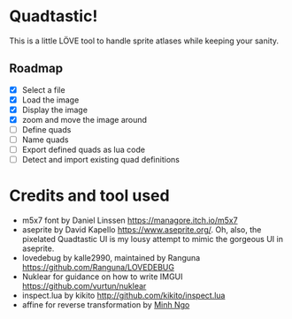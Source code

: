 # Quadtastic!

This is a little LÖVE tool to handle sprite atlases while keeping your sanity.

## Roadmap

 - [x] Select a file
 - [x] Load the image
 - [x] Display the image
 - [x] zoom and move the image around
 - [ ] Define quads
 - [ ] Name quads
 - [ ] Export defined quads as lua code
 - [ ] Detect and import existing quad definitions

# Credits and tool used

 - m5x7 font by Daniel Linssen https://managore.itch.io/m5x7
 - aseprite by David Kapello https://www.aseprite.org/.
   Oh, also, the pixelated Quadtastic UI is my lousy attempt to mimic the gorgeous UI in aseprite.
 - lovedebug by kalle2990, maintained by Ranguna https://github.com/Ranguna/LOVEDEBUG
 - Nuklear for guidance on how to write IMGUI https://github.com/vurtun/nuklear
 - inspect.lua by kikito http://github.com/kikito/inspect.lua
 - affine for reverse transformation by [Minh Ngo](https://github.com/markandgo/simple-transform)
